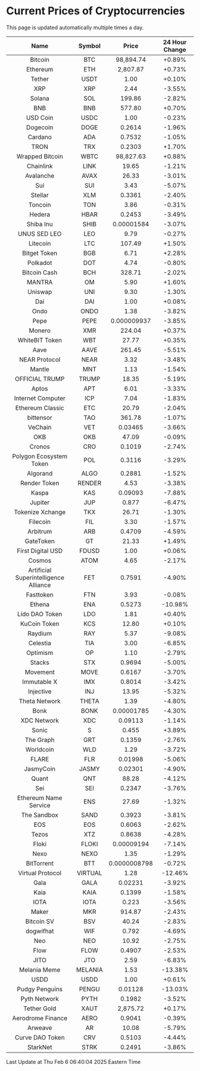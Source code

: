 # Current Prices of Cryptocurrencies
This page is updated automatically multiple times a day.

| Name | Symbol | Price | 24 Hour Change |
| :---: |:---:| :---: | :---: |
| Bitcoin | BTC | 98,894.74 | +0.89% |
| Ethereum | ETH | 2,807.87 | +0.73% |
| Tether | USDT | 1.00 | +0.10% |
| XRP | XRP | 2.44 | -3.55% |
| Solana | SOL | 199.86 | -2.82% |
| BNB | BNB | 577.80 | +0.70% |
| USD Coin | USDC | 1.00 | -0.23% |
| Dogecoin | DOGE | 0.2614 | -1.96% |
| Cardano | ADA | 0.7532 | -1.05% |
| TRON | TRX | 0.2303 | +1.70% |
| Wrapped Bitcoin | WBTC | 98,827.63 | +0.88% |
| Chainlink | LINK | 19.65 | -1.21% |
| Avalanche | AVAX | 26.33 | -3.01% |
| Sui | SUI | 3.43 | -5.07% |
| Stellar | XLM | 0.3361 | -2.40% |
| Toncoin | TON | 3.86 | -0.31% |
| Hedera | HBAR | 0.2453 | -3.49% |
| Shiba Inu | SHIB | 0.00001584 | -3.07% |
| UNUS SED LEO | LEO | 9.79 | -0.27% |
| Litecoin | LTC | 107.49 | +1.50% |
| Bitget Token | BGB | 6.71 | +2.28% |
| Polkadot | DOT | 4.74 | -0.80% |
| Bitcoin Cash | BCH | 328.71 | -2.02% |
| MANTRA | OM | 5.90 | +1.60% |
| Uniswap | UNI | 9.30 | -1.30% |
| Dai | DAI | 1.00 | +0.08% |
| Ondo | ONDO | 1.38 | -3.82% |
| Pepe | PEPE | 0.000009937 | -3.85% |
| Monero | XMR | 224.04 | +0.37% |
| WhiteBIT Token | WBT | 27.77 | +0.35% |
| Aave | AAVE | 261.45 | -5.51% |
| NEAR Protocol | NEAR | 3.32 | -3.48% |
| Mantle | MNT | 1.13 | -1.54% |
| OFFICIAL TRUMP | TRUMP | 18.35 | -5.19% |
| Aptos | APT | 6.01 | -3.33% |
| Internet Computer | ICP | 7.04 | -1.83% |
| Ethereum Classic | ETC | 20.79 | -2.04% |
| bittensor | TAO | 361.78 | -1.07% |
| VeChain | VET | 0.03465 | -3.66% |
| OKB | OKB | 47.09 | -0.09% |
| Cronos | CRO | 0.1019 | -2.74% |
| Polygon Ecosystem Token | POL | 0.3116 | -3.29% |
| Algorand | ALGO | 0.2881 | -1.52% |
| Render Token | RENDER | 4.53 | -3.38% |
| Kaspa | KAS | 0.09093 | -7.88% |
| Jupiter | JUP | 0.877 | -6.47% |
| Tokenize Xchange | TKX | 26.71 | -1.30% |
| Filecoin | FIL | 3.30 | -1.57% |
| Arbitrum | ARB | 0.4709 | -4.59% |
| GateToken | GT | 21.33 | +1.49% |
| First Digital USD | FDUSD | 1.00 | +0.06% |
| Cosmos | ATOM | 4.65 | -2.17% |
| Artificial Superintelligence Alliance | FET | 0.7591 | -4.90% |
| Fasttoken | FTN | 3.93 | -0.08% |
| Ethena | ENA | 0.5273 | -10.98% |
| Lido DAO Token | LDO | 1.81 | +0.40% |
| KuCoin Token | KCS | 12.80 | +0.10% |
| Raydium | RAY | 5.37 | -9.08% |
| Celestia | TIA | 3.00 | -6.85% |
| Optimism | OP | 1.10 | -2.79% |
| Stacks | STX | 0.9694 | -5.00% |
| Movement | MOVE | 0.6167 | -3.70% |
| Immutable X | IMX | 0.8014 | -3.42% |
| Injective | INJ | 13.95 | -5.32% |
| Theta Network | THETA | 1.39 | -4.80% |
| Bonk | BONK | 0.00001785 | -4.30% |
| XDC Network | XDC | 0.09113 | -1.14% |
| Sonic | S | 0.455 | +3.89% |
| The Graph | GRT | 0.1359 | -2.76% |
| Worldcoin | WLD | 1.29 | -3.72% |
| FLARE | FLR | 0.01998 | -5.06% |
| JasmyCoin | JASMY | 0.02301 | -4.90% |
| Quant | QNT | 88.28 | -4.12% |
| Sei | SEI | 0.2347 | -3.76% |
| Ethereum Name Service | ENS | 27.69 | -1.32% |
| The Sandbox | SAND | 0.3923 | -3.81% |
| EOS | EOS | 0.6063 | -2.62% |
| Tezos | XTZ | 0.8638 | -4.28% |
| Floki | FLOKI | 0.00009194 | -7.14% |
| Nexo | NEXO | 1.35 | -1.29% |
| BitTorrent | BTT | 0.0000008798 | -0.72% |
| Virtual Protocol | VIRTUAL | 1.28 | -12.46% |
| Gala | GALA | 0.02231 | -3.92% |
| Kaia | KAIA | 0.1399 | -1.58% |
| IOTA | IOTA | 0.223 | -3.56% |
| Maker | MKR | 914.87 | -2.43% |
| Bitcoin SV | BSV | 40.24 | -2.83% |
| dogwifhat | WIF | 0.792 | -4.69% |
| Neo | NEO | 10.92 | -2.75% |
| Flow | FLOW | 0.4907 | -2.53% |
| JITO | JTO | 2.59 | -6.83% |
| Melania Meme | MELANIA | 1.53 | -13.38% |
| USDD | USDD | 1.00 | +0.61% |
| Pudgy Penguins | PENGU | 0.01128 | -13.03% |
| Pyth Network | PYTH | 0.1982 | -3.52% |
| Tether Gold | XAUT | 2,875.72 | +0.17% |
| Aerodrome Finance | AERO | 0.9041 | -0.39% |
| Arweave | AR | 10.08 | -5.79% |
| Curve DAO Token | CRV | 0.5103 | -4.44% |
| StarkNet | STRK | 0.2491 | -3.86% |

Last Update at Thu Feb  6 06:40:04 2025 Eastern Time